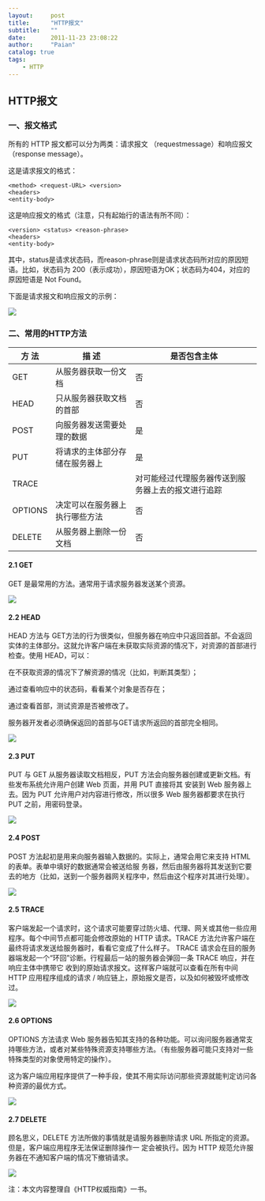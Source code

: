 ```yaml
---
layout:     post
title:      "HTTP报文"
subtitle:   ""
date:       2011-11-23 23:08:22
author:     "Paian"
catalog: true
tags:
    - HTTP
---
```


## HTTP报文

### 一、报文格式

所有的 HTTP 报文都可以分为两类：请求报文 （requestmessage）和响应报文 （response message）。

这是请求报文的格式：

```
<method> <request-URL> <version>
<headers>
<entity-body>
```

这是响应报文的格式（注意，只有起始行的语法有所不同）：

```
<version> <status> <reason-phrase>
<headers>
<entity-body>
```

其中，status是请求状态码，而reason-phrase则是请求状态码所对应的原因短语。比如，状态码为 200（表示成功），原因短语为OK；状态码为404，对应的原因短语是 Not Found。

下面是请求报文和响应报文的示例：

![](/img/in-post/http-message-1.png)

### 二、常用的HTTP方法

|方 法|描 述|是否包含主体|
|---|---|---|
|GET       |从服务器获取一份文档                             |否|
|HEAD      |只从服务器获取文档的首部                         |否|
|POST      |向服务器发送需要处理的数据                        |是|
|PUT       |将请求的主体部分存储在服务器上                    |是|
|TRACE|   |对可能经过代理服务器传送到服务器上去的报文进行追踪  |否|
|OPTIONS  |决定可以在服务器上执行哪些方法                    |否|
|DELETE   |从服务器上删除一份文档                           |否|

#### 2.1 GET

GET 是最常用的方法。通常用于请求服务器发送某个资源。

![](/img/in-post/http-message-get.png)


#### 2.2 HEAD

HEAD 方法与 GET方法的行为很类似，但服务器在响应中只返回首部。不会返回实体的主体部分。这就允许客户端在未获取实际资源的情况下，对资源的首部进行检查。使用 HEAD，可以：

在不获取资源的情况下了解资源的情况（比如，判断其类型）；

通过查看响应中的状态码，看看某个对象是否存在；

通过查看首部，测试资源是否被修改了。

服务器开发者必须确保返回的首部与GET请求所返回的首部完全相同。

![](/img/in-post/http-message-head.png)


#### 2.3 PUT

PUT 与 GET 从服务器读取文档相反，PUT 方法会向服务器创建或更新文档。有些发布系统允许用户创建 Web 页面，并用 PUT 直接将其 安装到 Web 服务器上去。因为 PUT 允许用户对内容进行修改，所以很多 Web 服务器都要求在执行 PUT 之前，用密码登录。 

![](/img/in-post/http-message-put.png)


#### 2.4 POST

POST 方法起初是用来向服务器输入数据的。实际上，通常会用它来支持 HTML 的表单。表单中填好的数据通常会被送给服 务器，然后由服务器将其发送到它要去的地方（比如，送到一个服务器网关程序中，然后由这个程序对其进行处理）。

![](/img/in-post/http-message-post.png)


#### 2.5 TRACE

客户端发起一个请求时，这个请求可能要穿过防火墙、代理、网关或其他一些应用程序。每个中间节点都可能会修改原始的 HTTP 请求。TRACE 方法允许客户端在最终将请求发送给服务器时，看看它变成了什么样子。 TRACE 请求会在目的服务器端发起一个“环回”诊断。行程最后一站的服务器会弹回一条 TRACE 响应，并在响应主体中携带它 收到的原始请求报文。这样客户端就可以查看在所有中间 HTTP 应用程序组成的请求 / 响应链上，原始报文是否，以及如何被毁坏或修改过。

![](/img/in-post/http-message-trace.png)


#### 2.6 OPTIONS

OPTIONS 方法请求 Web 服务器告知其支持的各种功能。可以询问服务器通常支持哪些方法，或者对某些特殊资源支持哪些方法。（有些服务器可能只支持对一些特殊类型的对象使用特定的操作）。

这为客户端应用程序提供了一种手段，使其不用实际访问那些资源就能判定访问各种资源的最优方式。

![](/img/in-post/http-message-options.png)


#### 2.7 DELETE

顾名思义，DELETE 方法所做的事情就是请服务器删除请求 URL 所指定的资源。但是，客户端应用程序无法保证删除操作一 定会被执行。因为 HTTP 规范允许服务器在不通知客户端的情况下撤销请求。

![](/img/in-post/http-message-delete.png)


注：本文内容整理自《HTTP权威指南》一书。

